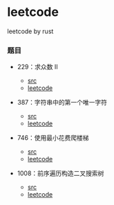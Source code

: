 # leetcode
leetcode by rust

### 题目

- 229：求众数 II
  - [src](https://leetcode-cn.com/problems/majority-element-ii/)
  - [leetcode](https://leetcode-cn.com/problems/majority-element-ii/)
- 387：字符串中的第一个唯一字符
  - [src](https://leetcode-cn.com/problems/first-unique-character-in-a-string/)
  - [leetcode](https://leetcode-cn.com/problems/first-unique-character-in-a-string/)

-  746：使用最小花费爬楼梯
	- [src](https://github.com/rustors/leetcode/blob/main/src/bin/check-if-n-and-its-double-exist.rs) 
	- [leetcode](https://leetcode-cn.com/problems/check-if-n-and-its-double-exist/)

- 1008：前序遍历构造二叉搜索树

	- [src](https://github.com/rustors/leetcode/blob/main/src/bin/construct-binary-search-tree-from-preorder-traversal.rs)
	- [leetcode](https://leetcode-cn.com/problems/construct-binary-search-tree-from-preorder-traversal/)

